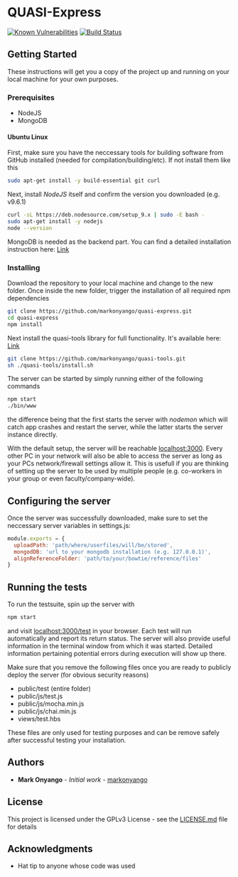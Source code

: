# QUASI-Express

[![Known Vulnerabilities](https://snyk.io/test/github/markonyango/quasi-express/badge.svg?style=flat-square)](https://snyk.io/test/github/markonyango/quasi-express) [![Build Status](https://travis-ci.org/markonyango/quasi-express.svg?branch=master)](https://travis-ci.org/markonyango/quasi-express)

## Getting Started

These instructions will get you a copy of the project up and running on your local machine for your own purposes.

### Prerequisites

+ NodeJS
+ MongoDB

#### Ubuntu Linux

First, make sure you have the neccessary tools for building software from GitHub installed (needed for compilation/building/etc). If not install them like this

```bash
sudo apt-get install -y build-essential git curl
```

Next, install _NodeJS_ itself and confirm the version you downloaded (e.g. v9.6.1)

```bash
curl -sL https://deb.nodesource.com/setup_9.x | sudo -E bash -
sudo apt-get install -y nodejs
node --version
```

MongoDB is needed as the backend part. You can find a detailed installation instruction here: [Link](https://docs.mongodb.com/manual/tutorial/install-mongodb-on-ubuntu/)

### Installing

Download the repository to your local machine and change to the new folder. Once inside the new folder, trigger the installation of all required npm dependencies

```bash
git clone https://github.com/markonyango/quasi-express.git
cd quasi-express
npm install
```
Next install the quasi-tools library for full functionality. It's available here: [Link](http://www.github.com/markonyango/quasi-tools)
```bash
git clone https://github.com/markonyango/quasi-tools.git
sh ./quasi-tools/install.sh
```

The server can be started by simply running either of the following commands

```bash
npm start
./bin/www
```

the difference being that the first starts the server with *nodemon* which will catch app crashes and restart the server, while the latter starts the server instance directly.

With the default setup, the server will be reachable [localhost:3000](http://localhost:3000). Every other PC in your network will also be able to access the server as long as your PCs network/firewall settings allow it. This is usefull if you are thinking of setting up the server to be used by multiple people (e.g. co-workers in your group or even faculty/company-wide).

## Configuring the server

Once the server was successfully downloaded, make sure to set the neccessary server variables in settings.js:

```javascript
module.exports = {
  uploadPath: 'path/where/userfiles/will/be/stored',
  mongodDB: 'url to your mongodb installation (e.g. 127.0.0.1)',
  alignReferenceFolder: 'path/to/your/bowtie/reference/files'
}
```

## Running the tests

To run the testsuite, spin up the server with

```bash
npm start
```

and visit [localhost:3000/test](http://localhost:3000/test) in your browser. Each test will run automatically and report its return status. The server will also provide useful information in the terminal window from which it was started. Detailed information pertaining potential errors during execution will show up there.

Make sure that you remove the following files once you are ready to publicly deploy the server (for obvious security reasons)

+ public/test (entire folder)
+ public/js/test.js
+ public/js/mocha.min.js
+ public/js/chai.min.js
+ views/test.hbs

These files are only used for testing purposes and can be remove safely after successful testing your installation.

## Authors

+ **Mark Onyango** - *Initial work* - [markonyango](https://github.com/markonyango)

## License

This project is licensed under the GPLv3 License - see the [LICENSE.md](LICENSE.md) file for details

## Acknowledgments

+ Hat tip to anyone whose code was used
